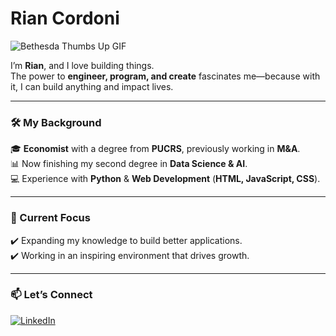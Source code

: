 # Rian Cordoni  

![Bethesda Thumbs Up GIF](https://github.com/user-attachments/assets/1488d92b-dd53-42a0-985a-1411010e299f)

I’m **Rian**, and I love building things.  
The power to **engineer, program, and create** fascinates me—because with it, I can build anything and impact lives.  

---

### 🛠 My Background  
🎓 **Economist** with a degree from **PUCRS**, previously working in **M&A**.  
📊 Now finishing my second degree in **Data Science & AI**.  
💻 Experience with **Python** & **Web Development** (**HTML, JavaScript, CSS**).  

---

### 🚀 Current Focus  
✔️ Expanding my knowledge to build better applications.  
✔️ Working in an inspiring environment that drives growth.  

---

### 📫 Let’s Connect  
[![LinkedIn](https://img.shields.io/badge/LinkedIn-Connect-blue?style=for-the-badge&logo=linkedin)](https://www.linkedin.com/in/riancordoni)  
